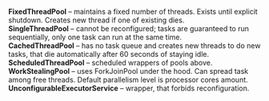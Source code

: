 **FixedThreadPool** – maintains a fixed number of threads. Exists until explicit shutdown. Creates new thread if one of existing dies.<br>
**SingleThreadPool** – cannot be reconfigured; tasks are guaranteed to run sequentially, only one task can run at the same time.<br>
**CachedThreadPool** – has no task queue and creates new threads to do new tasks, that die automatically after 60 seconds of staying idle.<br>
**ScheduledThreadPool** – scheduled wrappers of pools above.<br>
**WorkStealingPool** – uses ForkJoinPool under the hood. Can spread task among free threads. Default parallelism level is processor cores amount.<br>
**UnconfigurableExecutorService** – wrapper, that forbids reconfiguration.<br>